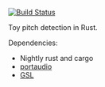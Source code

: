 [![Build Status](https://travis-ci.org/bfops/rust-pitch-detect.svg?branch=master)](https://travis-ci.org/bfops/rust-pitch-detect)

Toy pitch detection in Rust.

Dependencies:

  * Nightly rust and cargo
  * [portaudio](http://www.portaudio.com/)
  * [GSL](http://www.gnu.org/software/gsl/)
